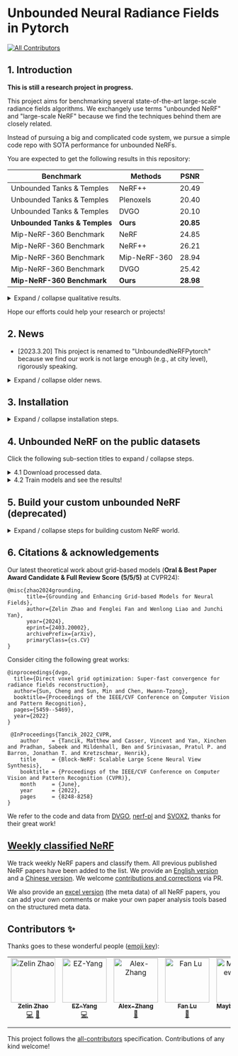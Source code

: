 # Unbounded Neural Radiance Fields in Pytorch

<!-- ALL-CONTRIBUTORS-BADGE:START - Do not remove or modify this section -->
[![All Contributors](https://img.shields.io/badge/all_contributors-6-orange.svg?style=flat-square)](#contributors-)
<!-- ALL-CONTRIBUTORS-BADGE:END -->

## 1. Introduction

**This is still a research project in progress.**

This project aims for benchmarking several state-of-the-art large-scale radiance fields algorithms. We exchangely use terms "unbounded NeRF" and "large-scale NeRF" because we find the techniques behind them are closely related.

Instead of pursuing a big and complicated code system, we pursue a simple code repo with SOTA performance for unbounded NeRFs.

You are expected to get the following results in this repository:

| Benchmark                     | Methods      | PSNR      |
|-------------------------------|--------------|-----------|
| Unbounded Tanks & Temples     | NeRF++       | 20.49     |
| Unbounded Tanks & Temples     | Plenoxels    | 20.40     |
| Unbounded Tanks & Temples     | DVGO         | 20.10     |
| **Unbounded Tanks & Temples** | **Ours**     | **20.85** |
| Mip-NeRF-360 Benchmark          | NeRF         | 24.85     |
| Mip-NeRF-360 Benchmark          | NeRF++       | 26.21     |
| Mip-NeRF-360 Benchmark          | Mip-NeRF-360 | 28.94     |
| Mip-NeRF-360 Benchmark          | DVGO         | 25.42     |
| **Mip-NeRF-360 Benchmark**      | **Ours**     | **28.98** |

<details> 

<summary> Expand / collapse qualitative results. </summary>

## Tanks and Temples:

* Playground:

https://user-images.githubusercontent.com/31123348/220946729-d88db335-0618-4b75-9fc2-8de577e1ddb5.mp4

* Truck:

https://user-images.githubusercontent.com/31123348/220946857-0f4b7239-8be6-4fca-9bba-2f2425e857a5.mp4

* M60:

https://user-images.githubusercontent.com/31123348/220947063-068b94f6-3afb-421d-8746-43bcf9643a37.mp4

* Train:

https://user-images.githubusercontent.com/31123348/220947239-6528d542-b2b8-45e3-8e69-6e0eff869720.mp4

## Mip-NeRF-360 Benchmark:

* Bicycle:

https://user-images.githubusercontent.com/31123348/220947385-ab31c646-c671-4522-8e4f-a1982d98c753.mp4

* Stump:

https://user-images.githubusercontent.com/31123348/220947472-47dc4716-095b-45ec-890b-d6afd97de9e9.mp4

* Kitchen:

https://user-images.githubusercontent.com/31123348/220947597-68f7ec32-c761-4253-955a-a2acc6a2eb25.mp4

* Bonsai:

https://user-images.githubusercontent.com/31123348/220947686-d8957a2e-ef52-46cf-b437-28de91f55871.mp4

* Garden:

https://user-images.githubusercontent.com/31123348/220947771-bbd249c0-3d0b-4d25-9b79-d4de9af17c4a.mp4

* Counter:

https://user-images.githubusercontent.com/31123348/220947818-e5c6b07f-c930-48b2-8aa7-363182dea6be.mp4

* Room:

https://user-images.githubusercontent.com/31123348/220948025-25ce5cc1-3c9a-450c-920d-98a8f153a0fa.mp4

## San Francisco Mission Bay (dataset released by [Block-NeRF](https://waymo.com/research/block-nerf/)):
* Training splits:

  https://user-images.githubusercontent.com/31123348/200509378-4b9fe63f-4fa4-40b1-83a9-b8950d981a3b.mp4

* Rotation: 

  https://user-images.githubusercontent.com/31123348/200509910-a5d8f820-143a-4e03-8221-b04d0db2d050.mov

</details>

Hope our efforts could help your research or projects!

## 2. News
- [2023.3.20] This project is renamed to "UnboundedNeRFPytorch" because we find our work is not large enough (e.g., at city level), rigorously speaking.

<details>
<summary> Expand / collapse older news. </summary>

- [2023.2.27] **A major update of our repository with better performance and full code release**. 
- [2022.12.23] Released several weeks' NeRF. Too many papers pop out these days so the update speed is slow.
- [2022.9.12] Training Block-NeRF on the Waymo dataset, reaching PSNR 24.3.
- [2022.8.31] Training Mega-NeRF on the Waymo dataset, loss still NAN.
- [2022.8.24] Support the full Mega-NeRF pipeline.
- [2022.8.18] Support all previous papers in weekly classified NeRF.
- [2022.8.17] Support classification in weekly NeRF.
- [2022.8.16] Support evaluation scripts and data format standard. Getting some results.
- [2022.8.13] Add estimated camera pose and release a better dataset.
- [2022.8.12] Add weekly NeRF functions.
- [2022.8.8] Add the NeRF reconstruction code and doc for custom purposes.
- [2022.7.28] The data preprocess script is finished.
- [2022.7.20] This project started!
</details>

## 3. Installation
<details>
<summary>Expand / collapse installation steps.</summary>

1. Clone this repository. Use depth == 1 to avoid download a large history.
   ```bash
   git clone --depth=1 git@github.com:sjtuytc/LargeScaleNeRFPytorch.git
   mkdir data
   mkdir logs
   ```

2. Create conda environment.
   ```bash
   conda create -n large-scale-nerf python=3.9
   conda activate large-scale-nerf
   ```
3. Install pytorch and other libs. Make sure your Pytorch version is compatible with your CUDA.
   ```bash
   pip install --upgrade pip
   conda install pytorch==1.13.1 torchvision==0.14.1 torchaudio==0.13.1 pytorch-cuda=11.6 -c pytorch -c nvidia
   pip install -r requirements.txt
   ```

4. Install grid-based operators to avoid running them every time, cuda lib required. (Check via "nvcc -V" to ensure that you have a latest cuda.)
   ```bash
   apt-get install g++ build-essential  # ensure you have g++ and other build essentials, sudo access required.
   cd FourierGrid/cuda
   python setup.py install
   cd ../../
   ```
5. Install other libs used for reconstructing **custom** scenes. **This is only needed when you need to build your scenes.**
   ```bash
   sudo apt-get install colmap
   sudo apt-get install imagemagick  # required sudo accesss
   conda install pytorch-scatter -c pyg  # or install via https://github.com/rusty1s/pytorch_scatter
   ```
   You can use laptop version of COLMAP as well if you do not have access to sudo access on your server. However, we found if you do not set up COLMAP parameters properly, you would not get the SOTA performance.
</details>

## 4. Unbounded NeRF on the public datasets

Click the following sub-section titles to expand / collapse steps.

<details>
<summary> 4.1 Download processed data.</summary>

- **Disclaimer**: users are required to get permission from the original dataset provider. Any usage of the data must obey the license of the dataset owner.

(1) [Unbounded Tanks & Temples](https://www.tanksandtemples.org/). Download data from [here](https://drive.google.com/file/d/11KRfN91W1AxAW6lOFs4EeYDbeoQZCi87/view). Then unzip the data.

```bash
cd data
gdown --id 11KRfN91W1AxAW6lOFs4EeYDbeoQZCi87
unzip tanks_and_temples.zip
cd ../
```
	
(2) The [Mip-NeRF-360](https://jonbarron.info/mipnerf360/) dataset.

```bash
cd data
wget http://storage.googleapis.com/gresearch/refraw360/360_v2.zip
mkdir 360_v2
unzip 360_v2.zip -d 360_v2
cd ../
```

(3) [San Fran Cisco Mission Bay](https://waymo.com/research/block-nerf/).
What you should know before downloading the data:

- Our processed waymo data is significantly **smaller** than the original version (19.1GB vs. 191GB) because we store the camera poses instead of raw ray directions. Besides, our processed data is more friendly for Pytorch dataloaders. Download [the data](https://drive.google.com/drive/folders/1Lcc6MF35EnXGyUy0UZPkUx7SfeLsv8u9?usp=sharing) in the Google Drive. You may use [gdown](https://stackoverflow.com/questions/65001496/how-to-download-a-google-drive-folder-using-link-in-linux) to download the files via command lines. If you are interested in processing the raw waymo data on your own, please refer to [this doc](./docs/get_pytorch_waymo_dataset.md).

The downloaded data would look like this:

   ```
   data
      |
      |——————360_v2                                    // the root folder for the Mip-NeRF-360 benchmark
      |        └——————bicycle                          // one scene under the Mip-NeRF-360 benchmark
      |        |         └——————images                 // rgb images
      |        |         └——————images_2               // rgb images downscaled by 2
      |        |         └——————sparse                 // camera poses
      |        ...
      |——————tanks_and_temples                         // the root folder for Tanks&Temples
      |        └——————tat_intermediate_M60             // one scene under Tanks&Temples
      |        |         └——————camera_path            // render split camera poses, intrinsics and extrinsics
      |        |         └——————test                   // test split
      |        |         └——————train                  // train split
      |        |         └——————validation             // validation split
      |        ...
      |——————pytorch_waymo_dataset                     // the root folder for San Fran Cisco Mission Bay
      |        └——————cam_info.json                    // extracted cam2img information in dict.
      |        └——————coordinates.pt                   // global camera information used in Mega-NeRF, deprecated
      |        └——————train                            // train data
      |        |         └——————metadata               // meta data per image (camera information, etc)
      |        |         └——————rgbs                   // rgb images
      |        |         └——————split_block_train.json // split block informations
      |        |         └——————train_all_meta.json    // all meta informations in train folder
      |        └——————val                              // val data with the same structure as train
   ```
</details>

<details>
<summary> 4.2 Train models and see the results!</summary>

You only need to run "python run_FourierGrid.py" to finish the train-test-render cycle. Explanations of some arguments: 
```bash
--program: the program to run, normally --program train will be all you need.
--config: the config pointing to the scene file, e.g., --config FourierGrid/configs/tankstemple_unbounded/truck_single.py.
--num_per_block: number of blocks used in large-scale NeRFs, normally this is set to -1, unless specially needed.
--render_train: render the trained model on the train split.
--render_train: render the trained model on the test split.
--render_train: render the trained model on the render split.
--exp_id: add some experimental ids to identify different experiments. E.g., --exp_id 5.
--eval_ssim / eval_lpips_vgg: report SSIM / LPIPS(VGG) scores.
```

While we list major of the commands in scripts/train_FourierGrid.sh, we list some of commands below for better reproducibility.

```bash
# Unbounded tanks and temples
python run_FourierGrid.py --program train --config FourierGrid/configs/tankstemple_unbounded/playground_single.py --num_per_block -1 --render_train --render_test --render_video --exp_id 57
python run_FourierGrid.py --program train --config FourierGrid/configs/tankstemple_unbounded/train_single.py --num_per_block -1 --render_train --render_test --render_video --exp_id 12
python run_FourierGrid.py --program train --config FourierGrid/configs/tankstemple_unbounded/truck_single.py --num_per_block -1 --render_train --render_test --render_video --exp_id 4
python run_FourierGrid.py --program train --config FourierGrid/configs/tankstemple_unbounded/m60_single.py --num_per_block -1 --render_train --render_test --render_video --exp_id 6

# 360 degree dataset
python run_FourierGrid.py --program train --config FourierGrid/configs/nerf_unbounded/room_single.py --num_per_block -1 --eval_ssim --eval_lpips_vgg --render_train --render_test --render_video --exp_id 9
python run_FourierGrid.py --program train --config FourierGrid/configs/nerf_unbounded/stump_single.py --num_per_block -1 --eval_ssim --eval_lpips_vgg --render_train --render_test --render_video --exp_id 10
python run_FourierGrid.py --program train --config FourierGrid/configs/nerf_unbounded/bicycle_single.py --num_per_block -1 --eval_ssim --eval_lpips_vgg --render_train --render_test --render_video --exp_id 11
python run_FourierGrid.py --program train --config FourierGrid/configs/nerf_unbounded/bonsai_single.py --num_per_block -1 --eval_ssim --eval_lpips_vgg --render_train --render_test --render_video --exp_id 3
python run_FourierGrid.py --program train --config FourierGrid/configs/nerf_unbounded/garden_single.py --num_per_block -1 --eval_ssim --eval_lpips_vgg --render_train --render_test --render_video --exp_id 2
python run_FourierGrid.py --program train --config FourierGrid/configs/nerf_unbounded/kitchen_single.py --num_per_block -1 --eval_ssim --eval_lpips_vgg --render_train --render_test --render_video --exp_id 2
python run_FourierGrid.py --program train --config FourierGrid/configs/nerf_unbounded/counter_single.py --num_per_block -1 --eval_ssim --eval_lpips_vgg --render_train --render_test --render_video --exp_id 2

# San Francisco Mission Bay dataset
python run_FourierGrid.py --program train --config FourierGrid/configs/waymo/waymo_no_block.py --num_per_block 100 --render_video --exp_id 30
```

The old version of Block-NeRF is still provided to serve as a baseline, but it will be deprecated soon. We will mainly work on grid-based models later because they are simple and fast. Run the following command to reproduce the old Block-NeRF experiments:

```bash
bash scripts/block_nerf_train.sh
bash scripts/block_nerf_eval.sh
```

</details>


## 5. Build your custom unbounded NeRF (deprecated)

<details>
<summary>Expand / collapse steps for building custom NeRF world.</summary>

1. Put your images under data folder. The structure should be like:

	```bash
	data
	   |——————Madoka          // Your folder name here.
	   |        └——————source // Source images should be put here.
	   |                 └——————---|1.png
	   |                 └——————---|2.png
	   |                 └——————---|...
	```
   The sample data is provided in [our Google drive folder](https://drive.google.com/drive/folders/1JyX0VNf0R58s46Abj8HDO1NwZqmGOVRS?usp=sharing). The Madoka and Otobai can be found [at this link](https://sunset1995.github.io/dvgo/tutor_forward_facing.html). 

2. Run COLMAP to reconstruct scenes. This would probably cost a long time.

	```bash
	python FourierGrid/tools/imgs2poses.py data/Madoka
	```
   You can replace data/Madoka by your data folder.
   If your COLMAP version is larger than 3.6 (which should not happen if you use apt-get), you need to change export_path to output_path in the colmap_wrapper.py.

3. Training NeRF scenes.

	```bash
	python FourierGrid/run_FourierGrid.py --config configs/custom/Madoka.py
	```
   You can replace configs/custom/Madoka.py by other configs.

4. Validating the training results to generate a fly-through video.

	```bash
	python FourierGrid/run_FourierGrid.py --config configs/custom/Madoka.py --render_only --render_video --render_video_factor 8
	```
</details>


## 6. Citations & acknowledgements

Our latest theoretical work about grid-based models (**Oral & Best Paper Award Candidate & Full Review Score (5/5/5)** at CVPR24):
```
@misc{zhao2024grounding,
      title={Grounding and Enhancing Grid-based Models for Neural Fields}, 
      author={Zelin Zhao and Fenglei Fan and Wenlong Liao and Junchi Yan},
      year={2024},
      eprint={2403.20002},
      archivePrefix={arXiv},
      primaryClass={cs.CV}
}
```

Consider citing the following great works:

```
@inproceedings{dvgo,
  title={Direct voxel grid optimization: Super-fast convergence for radiance fields reconstruction},
  author={Sun, Cheng and Sun, Min and Chen, Hwann-Tzong},
  booktitle={Proceedings of the IEEE/CVF Conference on Computer Vision and Pattern Recognition},
  pages={5459--5469},
  year={2022}
}

 @InProceedings{Tancik_2022_CVPR,
    author    = {Tancik, Matthew and Casser, Vincent and Yan, Xinchen and Pradhan, Sabeek and Mildenhall, Ben and Srinivasan, Pratul P. and Barron, Jonathan T. and Kretzschmar, Henrik},
    title     = {Block-NeRF: Scalable Large Scene Neural View Synthesis},
    booktitle = {Proceedings of the IEEE/CVF Conference on Computer Vision and Pattern Recognition (CVPR)},
    month     = {June},
    year      = {2022},
    pages     = {8248-8258}
}
```

We refer to the code and data from [DVGO](https://github.com/sunset1995/DirectVoxGO), [nerf-pl](https://github.com/kwea123/nerf_pl) and [SVOX2](https://github.com/sxyu/svox2), thanks for their great work!

## [Weekly classified NeRF](docs/weekly_nerf.md)
We track weekly NeRF papers and classify them. All previous published NeRF papers have been added to the list. We provide an [English version](docs/weekly_nerf.md) and a [Chinese version](docs/weekly_nerf_cn.md). We welcome [contributions and corrections](docs/contribute_weekly_nerf.md) via PR.

We also provide an [excel version](docs/weekly_nerf_meta_data.xlsx) (the meta data) of all NeRF papers, you can add your own comments or make your own paper analysis tools based on the structured meta data.

## Contributors ✨

Thanks goes to these wonderful people ([emoji key](https://allcontributors.org/docs/en/emoji-key)):

<!-- ALL-CONTRIBUTORS-LIST:START - Do not remove or modify this section -->
<!-- prettier-ignore-start -->
<!-- markdownlint-disable -->
<table>
  <tbody>
    <tr>
      <td align="center" valign="top" width="14.28%"><a href="https://sjtuytc.github.io/"><img src="https://avatars.githubusercontent.com/u/31123348?v=4?s=100" width="100px;" alt="Zelin Zhao"/><br /><sub><b>Zelin Zhao</b></sub></a><br /><a href="https://github.com/sjtuytc/LargeScaleNeRFPytorch/commits?author=sjtuytc" title="Code">💻</a> <a href="#maintenance-sjtuytc" title="Maintenance">🚧</a></td>
      <td align="center" valign="top" width="14.28%"><a href="https://github.com/SEUleaderYang"><img src="https://avatars.githubusercontent.com/u/55042050?v=4?s=100" width="100px;" alt="EZ-Yang"/><br /><sub><b>EZ-Yang</b></sub></a><br /><a href="https://github.com/sjtuytc/LargeScaleNeRFPytorch/commits?author=SEUleaderYang" title="Code">💻</a></td>
      <td align="center" valign="top" width="14.28%"><a href="https://github.com/Alex-Alison-Zhang"><img src="https://avatars.githubusercontent.com/u/71915735?v=4?s=100" width="100px;" alt="Alex-Zhang"/><br /><sub><b>Alex-Zhang</b></sub></a><br /><a href="https://github.com/sjtuytc/LargeScaleNeRFPytorch/issues?q=author%3AAlex-Alison-Zhang" title="Bug reports">🐛</a></td>
      <td align="center" valign="top" width="14.28%"><a href="https://fanlu97.github.io/"><img src="https://avatars.githubusercontent.com/u/45007531?v=4?s=100" width="100px;" alt="Fan Lu"/><br /><sub><b>Fan Lu</b></sub></a><br /><a href="https://github.com/sjtuytc/LargeScaleNeRFPytorch/issues?q=author%3AFanLu97" title="Bug reports">🐛</a></td>
      <td align="center" valign="top" width="14.28%"><a href="https://maybeshewill-cv.github.io"><img src="https://avatars.githubusercontent.com/u/15725187?v=4?s=100" width="100px;" alt="MaybeShewill-CV"/><br /><sub><b>MaybeShewill-CV</b></sub></a><br /><a href="https://github.com/sjtuytc/LargeScaleNeRFPytorch/issues?q=author%3AMaybeShewill-CV" title="Bug reports">🐛</a></td>
      <td align="center" valign="top" width="14.28%"><a href="https://github.com/buer1121"><img src="https://avatars.githubusercontent.com/u/48516434?v=4?s=100" width="100px;" alt="buer1121"/><br /><sub><b>buer1121</b></sub></a><br /><a href="https://github.com/sjtuytc/LargeScaleNeRFPytorch/issues?q=author%3Abuer1121" title="Bug reports">🐛</a></td>
    </tr>
  </tbody>
</table>

<!-- markdownlint-restore -->
<!-- prettier-ignore-end -->

<!-- ALL-CONTRIBUTORS-LIST:END -->

This project follows the [all-contributors](https://github.com/all-contributors/all-contributors) specification. Contributions of any kind welcome!
